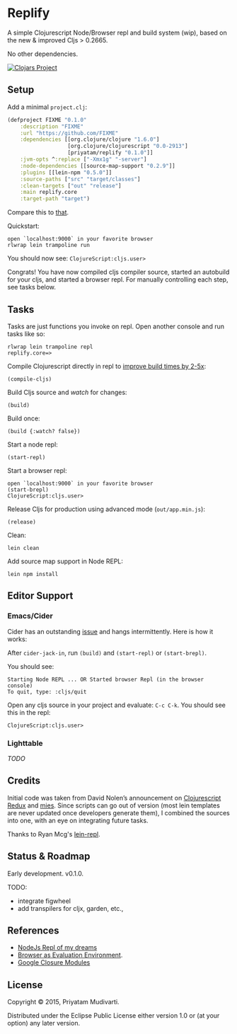 Replify
=======

A simple Clojurescript Node/Browser repl and build system (wip), based on the new & improved Cljs > 0.2665.

No other dependencies.

[![Clojars Project](http://clojars.org/priyatam/replify/latest-version.svg)](http://clojars.org/priyatam/replify)

## Setup

Add a minimal `project.clj`:

```clojure
(defproject FIXME "0.1.0"
	:description "FIXME"
	:url "https://github.com/FIXME"
	:dependencies [[org.clojure/clojure "1.6.0"]
	               [org.clojure/clojurescript "0.0-2913"]
	               [priyatam/replify "0.1.0"]]
	:jvm-opts ^:replace ["-Xmx1g" "-server"]
	:node-dependencies [[source-map-support "0.2.9"]]
  	:plugins [[lein-npm "0.5.0"]]
	:source-paths ["src" "target/classes"]
	:clean-targets ["out" "release"]
	:main replify.core
	:target-path "target")
```

Compare this to [that](https://github.com/plexus/chestnut/blob/master/src/leiningen/new/chestnut/project.clj).

Quickstart:

	open `localhost:9000` in your favorite browser
	rlwrap lein trampoline run
	
You should now see:	`ClojureScript:cljs.user>`

Congrats! You have now compiled cljs compiler source, started an autobuild for your cljs, and started a browser repl.
For manually controlling each step, see tasks below.

## Tasks

Tasks are just functions you invoke on repl. Open another console and run tasks like so:

	rlwrap lein trampoline repl
	replify.core=>

Compile Clojurescript directly in repl to [improve build times by 2-5x](http://swannodette.github.io/2014/12/29/nodejs-of-my-dreams/):

	(compile-cljs)

Build Cljs source and _watch_ for changes:

	(build)

Build once:

	(build {:watch? false})

Start a node repl:

	(start-repl)

Start a browser repl:

	open `localhost:9000` in your favorite browser
	(start-brepl)
	ClojureScript:cljs.user>

Release Cljs for production using advanced mode (`out/app.min.js`):

	(release)

Clean:

	lein clean

Add source map support in Node REPL:

	lein npm install

## Editor Support

### Emacs/Cider

Cider has an outstanding [issue](https://github.com/clojure-emacs/cider/issues/939) and hangs intermittently. Here is how it works:

After `cider-jack-in`, run `(build)` and `(start-repl)` or `(start-brepl)`.

You should see:

	Starting Node REPL ... OR Started browser Repl (in the browser console)
	To quit, type: :cljs/quit

Open any cljs source in your project and evaluate: `C-c C-k`. You should see this in the repl:

	ClojureScript:cljs.user>

### Lighttable

_TODO_

## Credits

Initial code was taken from David Nolen’s announcement on [Clojurescript Redux](http://swannodette.github.io/2015/01/02/the-essence-of-clojurescript-redux/) and [mies](https://github.com/swannodette/mies/tree/master/src/leiningen/new/mies). Since scripts can go out of version (most lein templates are never updated once developers generate them), I combined the sources into one, with an eye on integrating future tasks.

Thanks to Ryan Mcg's [lein-repl](https://github.com/RyanMcG/lein-npm).

## Status & Roadmap

Early development. v0.1.0.

TODO:
- integrate figwheel
- add transpilers for cljx, garden, etc.,

## References

- [NodeJs Repl of my dreams](http://swannodette.github.io/2014/12/29/nodejs-of-my-dreams/)
- [Browser as Evaluation Environment](https://github.com/clojure/clojurescript/wiki/The-REPL-and-Evaluation-Environments#browser-as-evaluation-environment).
- [Google Closure Modules](http://swannodette.github.io/2015/02/23/hello-google-closure-modules/)

## License

Copyright © 2015, Priyatam Mudivarti.

Distributed under the Eclipse Public License either version 1.0 or (at your option) any later version.

